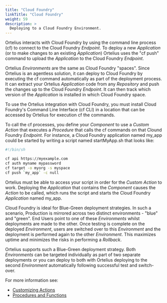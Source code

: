 ```yaml
---
title: "Cloud Foundry"
linkTitle: "Cloud Foundry"
weight: 59
description: >
  Deploying to a Cloud Foundry Environment.
---
```


Ortelius interacts with Cloud Foundry by using the command line process (cf) to connect to the Cloud Foundry _Endpoint_. To deploy a new _Application_ (or to make changes to an existing _Application_) Ortelius uses the "cf push" command to upload the _Application_ to the Cloud Foundry _Endpoint_.

Ortelius _Environments_ are the same as Cloud Foundry "spaces". Since Ortelius is an agentless solution, it can deploy to Cloud Foundry by executing the cf command automatically as part of the deployment process. It can extract your Ortelius _Application_ code from any _Repository_ and push the changes up to the Cloud Foundry _Endpoint_. It can then track which version of the _Application_ is installed in which Cloud Foundry space.

To use the Ortelius integration with Cloud Foundry, you must install Cloud Foundry's Command Line Interface (cf CLI) in a location that can be accessed by Ortelius for execution cf the commands.

To call the cf processes, you define your _Component_ to use a _Custom Action_ that executes a _Procedure_ that calls the cf commands on that Clound Foundry _Endpoint_. For instance, a Cloud Foundry application named my_app could be started by writing a script named startMyApp.sh that looks like:

```bash
#!/bin/sh

cf api https://myexample.com
cf auth myname mypassword
cf target -o myorg -s myspace
cf push `my_app` -c null
```

Ortelius must be able to access your script in order for the _Custom Action_ to work.  Deploying the _Application_ that contains the _Component_ causes the _Action_ to be called, which runs the script and starts the Cloud Foundry _Application_ named my\_app.

Cloud Foundry is ideal for Blue-Green deployment strategies. In such a scenario, Production is mirrored across two distinct environments - "blue" and "green". End Users point to one of these _Environments_ whilst deployments are made to the other. Once testing is complete on the deployed _Environment_, users are switched over to this _Environment_ and the deployment is performed again to the other _Environment_. This maximizes uptime and minimizes the risks in performing a _Rollback_.

Ortelius supports such a Blue-Green deployment strategy. Both _Environments_ can be targeted individually as part of two separate deployments or you can deploy to both with Ortelius deploying to the second _Environment_ automatically following successful test and switch-over.

For more information see:

- [Customizing Actions](/userguide/first-steps/2-define-your-actions/)
- [Procedures and Functions](/userguide/customizations/2-define-your-functions-and-procedures/)
